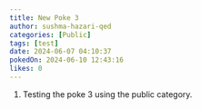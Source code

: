 ```yaml
---
title: New Poke 3
author: sushma-hazari-qed
categories: [Public]
tags: [test]
date: 2024-06-07 04:10:37 
pokedOn: 2024-06-10 12:43:16 
likes: 0
---
```


1. Testing the poke 3 using the public category.